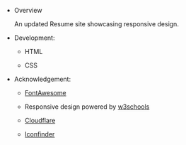  <!--rrcnlas 
	 resume - README.md
-->

 <!--# **[View Resume](https://rrcanlas.github.io/rrcResume/)** #-->

* Overview 

   An updated Resume site showcasing responsive design. 

 * Development:

    - HTML

   	- CSS

 * Acknowledgement:

   	- [FontAwesome](https://fontawesome.com/?from=io) 

   	- Responsive design powered by [w3schools](https://www.w3schools.com/w3css/)

   	- [Cloudflare](https://cdnjs.com/)

   	- [Iconfinder](https://www.iconfinder.com/)
